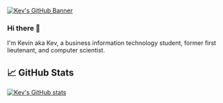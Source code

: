 [![Kev's GitHub Banner](./assets/github_banner.png)](https://forter.eu)

### Hi there 👋
I'm Kevin aka Kev, a business information technology student, former first lieutenant, and computer scientist.

## &#x1f4c8; GitHub Stats

[![Kev's GitHub stats](https://github-readme-stats.vercel.app/api?username=kevinforter)](https://github.com/kevinforter/github-readme-stats)
